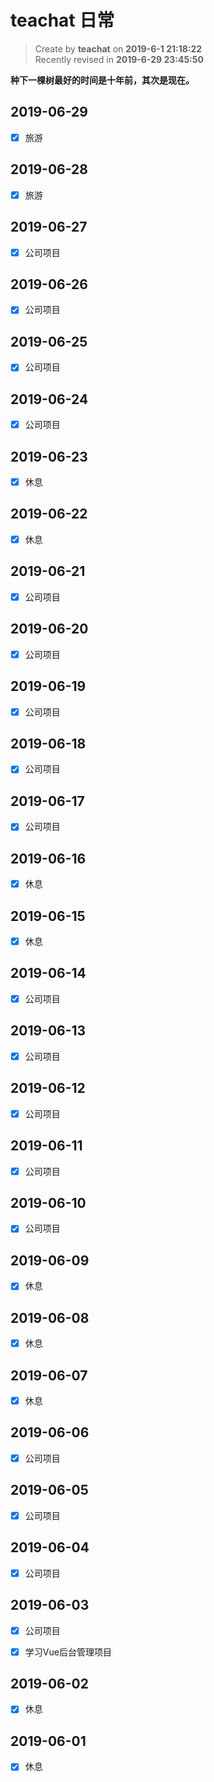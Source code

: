 teachat 日常
===

> Create by **teachat** on **2019-6-1 21:18:22**  
> Recently revised in **2019-6-29 23:45:50**

**种下一棵树最好的时间是十年前，其次是现在。**

## 2019-06-29

- [x] 旅游

## 2019-06-28

- [x] 旅游

## 2019-06-27

- [x] 公司项目

## 2019-06-26

- [x] 公司项目

## 2019-06-25

- [x] 公司项目

## 2019-06-24

- [x] 公司项目

## 2019-06-23

- [x] 休息

## 2019-06-22

- [x] 休息

## 2019-06-21

- [x] 公司项目

## 2019-06-20

- [x] 公司项目

## 2019-06-19

- [x] 公司项目

## 2019-06-18

- [x] 公司项目

## 2019-06-17

- [x] 公司项目

## 2019-06-16

- [x] 休息

## 2019-06-15

- [x] 休息

## 2019-06-14

- [x] 公司项目

## 2019-06-13

- [x] 公司项目

## 2019-06-12

- [x] 公司项目

## 2019-06-11

- [x] 公司项目

## 2019-06-10

- [x] 公司项目

## 2019-06-09

- [x] 休息

## 2019-06-08

- [x] 休息

## 2019-06-07

- [x] 休息

## 2019-06-06

- [x] 公司项目

## 2019-06-05

- [x] 公司项目

## 2019-06-04

- [x] 公司项目

## 2019-06-03

- [x] 公司项目

- [x] 学习Vue后台管理项目

## 2019-06-02

- [x] 休息

## 2019-06-01

- [x] 休息


